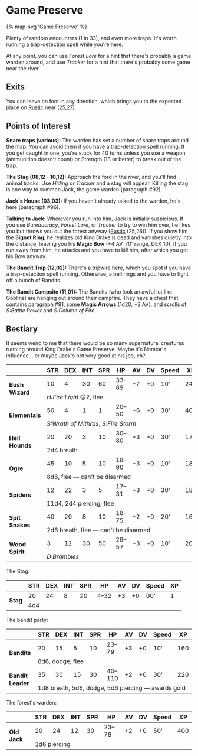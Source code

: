 # Game Preserve

{% map-svg 'Game Preserve' %}

Plenty of random encounters (1 in 33), and even more traps. It's worth running a trap-detection spell while you're here.

At any point, you can use *Forest Lore* for a hint that there's probably a game warden around, and use *Tracker* for a hint that there's probably some game near the river.

## Exits

You can leave on foot in any direction, which brings you to the expected place on [Rustic](/dragon-wars/maps/dilmun) near (25,27).

## Points of Interest

**Snare traps (various):** The warden has set a number of snare traps around the map. You can avoid them if you have a trap-detection spell running. If you get caught in one, you're stuck for 40 turns unless you use a weapon (ammunition doesn't count) or Strength (18 or better) to break out of the trap.

**The Stag (08,12 - 10,12):** Approach the ford in the river, and you'll find animal tracks. Use *Hiding* or *Tracker* and a stag will appear. Killing the stag is one way to summon Jack, the game warden (paragraph #92).

**Jack's House (03,03):** If you haven't already talked to the warden, he's here (paragraph #96).

**Talking to Jack:** Wherever you run into him, Jack is initially suspicious. If you use *Bureaucracy*, *Forest Lore*, or *Tracker* to try to win him over, he likes you but throws you out the forest anyway ([Rustic](/dragon-wars/maps/dilmun) (25,26)). If you show him the **Signet Ring**, he realizes old King Drake is dead and vanishes quietly into the distance, leaving you his **Magic Bow** (+4 AV, 70' range, DEX 10). If you run away from him, he attacks and you have to kill him, after which you get his Bow anyway.

**The Bandit Trap (12,02):** There's a tripwire here, which you spot if you have a trap-detection spell running. Otherwise, a bell rings and you have to fight off a bunch of Bandits.

**The Bandit Campsite (11,01):** The Bandits (who look an awful lot like Goblins) are hanging out around their campfire. They have a chest that contains paragraph #91, some **Magic Arrows** (1d20, +3 AV), and scrolls of *S:Battle Power* and *S:Column of Fire*.

## Bestiary

It seems weird to me that there would be so many supernatural creatures running around King Drake's Game Preserve. Maybe it's Namtar's influence... or maybe Jack's not very good at his job, eh?

<table>
  <thead>
    <tr>
      <th></th>
      <th>STR</th>
      <th>DEX</th>
      <th>INT</th>
      <th>SPR</th>
      <th>HP</th>
      <th>AV</th>
      <th>DV</th>
      <th>Speed</th>
      <th>XP</th>
    </tr>
  </thead>
  <tbody>
    <tr>
      <td rowspan=2><b>Bush Wizard</b></td>
      <td class="c">10</td>
      <td class="c">4</td>
      <td class="c">30</td>
      <td class="c">60</td>
      <td class="c">33&ndash;89</td>
      <td class="c">+7</td>
      <td class="c">+0</td>
      <td class="c">10'</td>
      <td class="c">240</td>
    </tr><tr>
      <td colspan=9><i>H:Fire Light</i> @2, flee</td>
    </tr><tr>
      <td rowspan=2><b>Elementals</b></td>
      <td class="c">50</td>
      <td class="c">4</td>
      <td class="c">1</td>
      <td class="c">1</td>
      <td class="c">20&ndash;50</td>
      <td class="c">+6</td>
      <td class="c">+0</td>
      <td class="c">30'</td>
      <td class="c">400</td>
    </tr><tr>
      <td colspan=9><i>S:Wrath of Mithras</i>, <i>S:Fire Storm</i></td>
    </tr><tr>
      <td rowspan=2><b>Hell Hounds</b></td>
      <td class="c">20</td>
      <td class="c">20</td>
      <td class="c">3</td>
      <td class="c">10</td>
      <td class="c">30&ndash;80</td>
      <td class="c">+3</td>
      <td class="c">+0</td>
      <td class="c">30'</td>
      <td class="c">170</td>
    </tr><tr>
      <td colspan=9>2d4 breath</td>
    </tr><tr>
      <td rowspan=2><b>Ogre</b></td>
      <td class="c">45</td>
      <td class="c">10</td>
      <td class="c">5</td>
      <td class="c">10</td>
      <td class="c">18&ndash;90</td>
      <td class="c">+3</td>
      <td class="c">+0</td>
      <td class="c">10'</td>
      <td class="c">180</td>
    </tr><tr>
      <td colspan=9>8d6, flee — can't be disarmed</td>
    </tr><tr>
      <td rowspan=2><b>Spiders</b></td>
      <td class="c">12</td>
      <td class="c">22</td>
      <td class="c">3</td>
      <td class="c">5</td>
      <td class="c">17&ndash;31</td>
      <td class="c">+3</td>
      <td class="c">+0</td>
      <td class="c">30'</td>
      <td class="c">180</td>
    </tr><tr>
      <td colspan=9>11d4, 2d4 piercing, flee</td>
    </tr><tr>
      <td rowspan=2><b>Spit Snakes</b></td>
      <td class="c">40</td>
      <td class="c">20</td>
      <td class="c">8</td>
      <td class="c">10</td>
      <td class="c">18&ndash;75</td>
      <td class="c">+2</td>
      <td class="c">+0</td>
      <td class="c">20'</td>
      <td class="c">160</td>
    </tr><tr>
      <td colspan=9>2d6 breath, flee — can't be disarmed</td>
    </tr><tr>
      <td rowspan=2><b>Wood Spirit</b></td>
      <td class="c">3</td>
      <td class="c">12</td>
      <td class="c">30</td>
      <td class="c">50</td>
      <td class="c">29&ndash;57</td>
      <td class="c">+3</td>
      <td class="c">+0</td>
      <td class="c">10'</td>
      <td class="c">200</td>
    </tr><tr>
      <td colspan=9><i>D:Brambles</i></td>
    </tr>
  </tbody>
</table>

The Stag:

<table>
  <thead>
    <tr>
      <th></th>
      <th>STR</th>
      <th>DEX</th>
      <th>INT</th>
      <th>SPR</th>
      <th>HP</th>
      <th>AV</th>
      <th>DV</th>
      <th>Speed</th>
      <th>XP</th>
    </tr>
  </thead>
  <tbody>
    <tr>
      <td rowspan=2><b>Stag</b></td>
      <td class="c">20</td>
      <td class="c">24</td>
      <td class="c">8</td>
      <td class="c">20</td>
      <td class="c">4&ndash;32</td>
      <td class="c">+3</td>
      <td class="c">+0</td>
      <td class="c">00'</td>
      <td class="c">1</td>
    </tr><tr>
      <td colspan=9>4d4</td>
    </tr>
  </tbody>
</table>

The bandit party:

<table>
  <thead>
    <tr>
      <th></th>
      <th>STR</th>
      <th>DEX</th>
      <th>INT</th>
      <th>SPR</th>
      <th>HP</th>
      <th>AV</th>
      <th>DV</th>
      <th>Speed</th>
      <th>XP</th>
    </tr>
  </thead>
  <tbody>
    <tr>
      <td rowspan=2><b>Bandits</b></td>
      <td class="c">20</td>
      <td class="c">15</td>
      <td class="c">5</td>
      <td class="c">10</td>
      <td class="c">23&ndash;79</td>
      <td class="c">+3</td>
      <td class="c">+0</td>
      <td class="c">10'</td>
      <td class="c">160</td>
    </tr><tr>
      <td colspan=9>8d6, dodge, flee</td>
    </tr><tr>
      <td rowspan=2><b>Bandit Leader</b></td>
      <td class="c">35</td>
      <td class="c">30</td>
      <td class="c">15</td>
      <td class="c">30</td>
      <td class="c">40&ndash;110</td>
      <td class="c">+2</td>
      <td class="c">+0</td>
      <td class="c">30'</td>
      <td class="c">220</td>
    </tr><tr>
      <td colspan=9>1d8 breath, 5d6, dodge, 5d6 piercing — awards gold</td>
    </tr>
  </tbody>
</table>

The forest's warden:

<table>
  <thead>
    <tr>
      <th></th>
      <th>STR</th>
      <th>DEX</th>
      <th>INT</th>
      <th>SPR</th>
      <th>HP</th>
      <th>AV</th>
      <th>DV</th>
      <th>Speed</th>
      <th>XP</th>
    </tr>
  </thead>
  <tbody>
    <tr>
      <td rowspan=2><b>Old Jack</b></td>
      <td class="c">20</td>
      <td class="c">24</td>
      <td class="c">12</td>
      <td class="c">30</td>
      <td class="c">23&ndash;79</td>
      <td class="c">+2</td>
      <td class="c">+0</td>
      <td class="c">50'</td>
      <td class="c">400</td>
    </tr><tr>
      <td colspan=9>1d6 piercing</td>
    </tr>
  </tbody>
</table>
